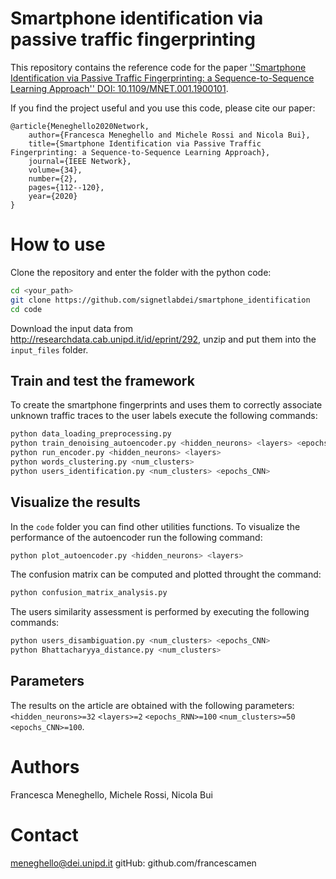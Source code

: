 # Smartphone identification via passive traffic fingerprinting
This repository contains the reference code for the paper [''Smartphone Identification via Passive Traffic Fingerprinting: a Sequence-to-Sequence Learning Approach'' DOI: 10.1109/MNET.001.1900101](https://ieeexplore.ieee.org/document/9003304).

If you find the project useful and you use this code, please cite our paper:
```
@article{Meneghello2020Network,
	author={Francesca Meneghello and Michele Rossi and Nicola Bui},
	title={Smartphone Identification via Passive Traffic Fingerprinting: a Sequence-to-Sequence Learning Approach},
	journal={IEEE Network},
	volume={34},
	number={2},
	pages={112--120},
	year={2020}
}
```

# How to use
Clone the repository and enter the folder with the python code:
```bash
cd <your_path>
git clone https://github.com/signetlabdei/smartphone_identification
cd code
```

Download the input data from http://researchdata.cab.unipd.it/id/eprint/292, unzip and put them into the ```input_files``` folder.

## Train and test the framework
To create the smartphone fingerprints and uses them to correctly associate unknown traffic traces to the user labels execute the following commands: 
```bash
python data_loading_preprocessing.py 
python train_denoising_autoencoder.py <hidden_neurons> <layers> <epochs_RNN>
python run_encoder.py <hidden_neurons> <layers>
python words_clustering.py <num_clusters>
python users_identification.py <num_clusters> <epochs_CNN>
```
## Visualize the results
In the ```code``` folder you can find other utilities functions.
To visualize the performance of the autoencoder run the following command:
```bash
python plot_autoencoder.py <hidden_neurons> <layers>
```
The confusion matrix can be computed and plotted throught the command:
```bash
python confusion_matrix_analysis.py 
```
The users similarity assessment is performed by executing the following commands:
```bash
python users_disambiguation.py <num_clusters> <epochs_CNN>
python Bhattacharyya_distance.py <num_clusters> 
```

## Parameters
The results on the article are obtained with the following parameters: ```<hidden_neurons>=32``` ```<layers>=2``` ```<epochs_RNN>=100``` ```<num_clusters>=50``` ```<epochs_CNN>=100```.

# Authors
Francesca Meneghello, Michele Rossi, Nicola Bui

# Contact
meneghello@dei.unipd.it
gitHub: github.com/francescamen
